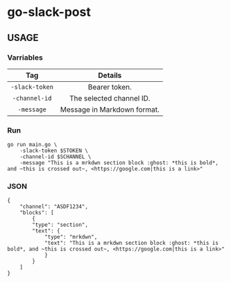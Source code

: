 # go-slack-post
## USAGE
### Varriables
| Tag   | Details |
|:--------:|:-------------:|
| `-slack-token` |  Bearer token. |
| `-channel-id` | The selected channel ID. |
| `-message` | Message in Markdown format. |
### Run
```
go run main.go \
    -slack-token $STOKEN \
    -channel-id $SCHANNEL \
    -message "This is a mrkdwn section block :ghost: *this is bold*, and ~this is crossed out~, <https://google.com|this is a link>"
```
### JSON
```
{
    "channel": "ASDF1234",
    "blocks": [
        {
        "type": "section",
        "text": {
            "type": "mrkdwn",
            "text": "This is a mrkdwn section block :ghost: *this is bold*, and ~this is crossed out~, <https://google.com|this is a link>"
            }
        }
    ]
}
```